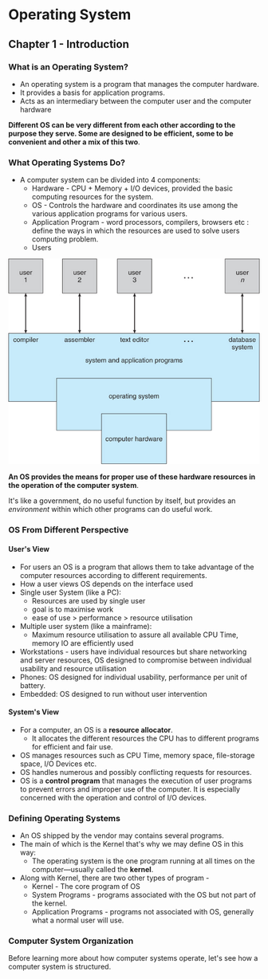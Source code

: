 # Operating System



## Chapter 1 - Introduction

### What is an Operating System?

- An operating system is a program that manages the computer hardware.
- It provides a basis for application programs.
- Acts as an intermediary between the computer user and the computer hardware

**Different OS can be very different from each other according to the purpose they serve. Some are designed to be efficient, some to be convenient and other a mix of this two**.



### What Operating Systems Do?

- A computer system can be divided into 4 components:
  - Hardware - CPU + Memory + I/O devices, provided the basic computing resources for the system.
  - OS - Controls the hardware and coordinates its use among the various application programs for various users.
  - Application Program - word processors, compilers, browsers etc : define the ways in which the resources are used to solve users computing problem.
  - Users

![Components of a computer system](1-intro.assets/1_1_SystemComponents.jpg)

**An OS provides the means for proper use of these hardware resources in the operation of the computer system**. 

It's like a government, do no useful function by itself, but provides an *environment* within which other programs can do useful work.

### OS From Different Perspective

#### User's View

- For users an OS is a program that allows them to take advantage of the computer resources according to different requirements. 
- How a user views OS depends on the interface used
- Single user System (like a PC):
  - Resources are used by single user
  - goal is to maximise work
  - ease of use > performance > resource utilisation
- Multiple user system (like a mainframe):
  - Maximum resource utilisation to assure all available CPU Time, memory IO are efficiently used
- Workstations - users have individual resources but share networking and server resources, OS designed to compromise between individual usability and resource utilisation
- Phones: OS designed for individual usability, performance per unit of battery.
- Embedded: OS designed to run without user intervention

#### System's View

- For a computer, an OS is a **resource allocator**. 
  - It allocates the different resources the CPU has to different programs for efficient and fair use.
- OS manages resources such as CPU Time, memory space, file-storage space, I/O Devices etc.
- OS handles numerous and possibly conflicting requests for resources.
- OS is a **control program** that manages the execution of user programs to prevent errors and improper use of the computer. It is especially concerned with the operation and control of I/O devices.

### Defining Operating Systems

- An OS shipped by the vendor may contains several programs.
- The main of which is the Kernel that's why we may define OS in this way:
  - The operating system is the one program running at all times on the computer—usually called the **kernel**.
- Along with Kernel, there are two other types of program - 
  - Kernel - The core program of OS
  - System Programs - programs associated with the OS but not part of the kernel.
  - Application Programs - programs not associated with OS, generally what a normal user will use.

### Computer System Organization

Before learning more about how computer systems operate, let's see how a computer system is structured.

